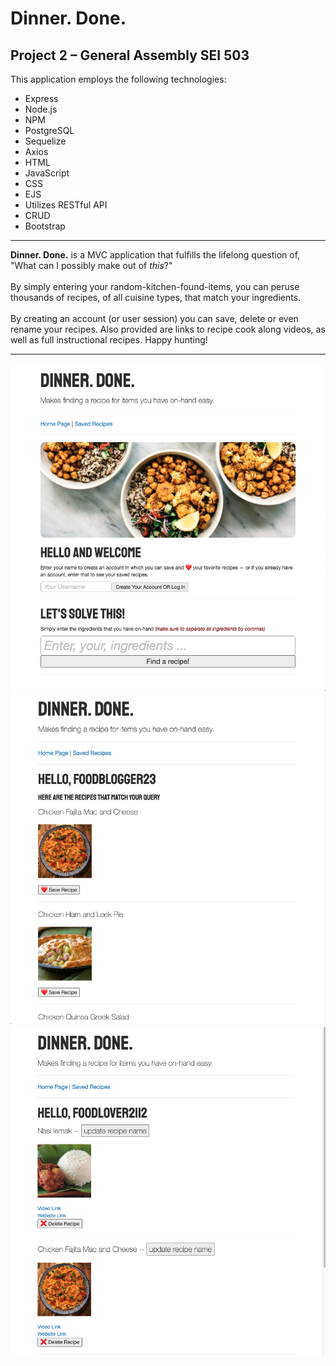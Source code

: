 # Dinner. Done.

## Project 2 – General Assembly SEI 503

This application employs the following technologies: 
<ul>
<li>Express</li> 
<li>Node.js</li> 
<li>NPM</li> 
<li>PostgreSQL</li> 
<li>Sequelize</li> 
<li>Axios</li> 
<li>HTML</li> 
<li>JavaScript</li> 
<li>CSS</li> 
<li>EJS</li> 
<li>Utilizes RESTful API</li> 
<li>CRUD</li> 
<li>Bootstrap</li> 
</ul>
<hr>
<b>Dinner. Done.</b> is a MVC application that fulfills the lifelong question of, "What can I possibly make out of <i>this</i>?" 
<br><br>
By simply entering your random-kitchen-found-items, you can peruse thousands of recipes, of all cuisine types, that match your ingredients. 
<br><br>
By creating an account (or user session) you can save, delete or even rename your recipes. Also provided are links to recipe cook along videos, as well as full instructional recipes. Happy hunting!
<hr>
<img src="Dinner_Done_prev-1.png" width="700">
<img src="Dinner_Done_prev-3.png" width="700">
<img src="Dinner_Done_prev-2.png" width="700">

